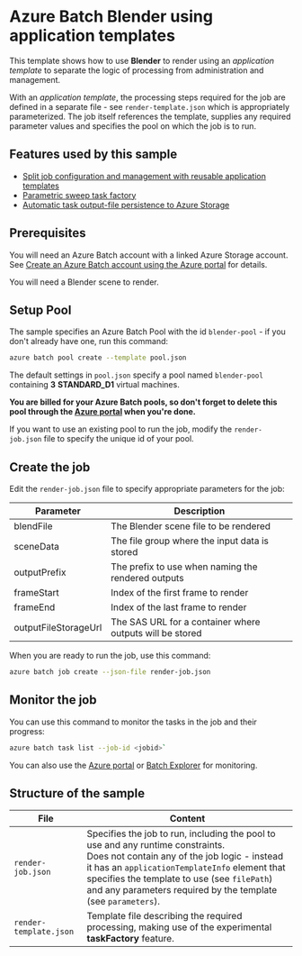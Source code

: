 # Azure Batch Blender using application templates

This template shows how to use **Blender** to render using an *application template* to separate the logic of processing from administration and management.

With an *application template*, the processing steps required for the job are defined in a separate file - see `render-template.json` which is appropriately parameterized. The job itself references the template, supplies any required parameter values and specifies the pool on which the job is to run.

## Features used by this sample

* [Split job configuration and management with reusable application templates](../../application-templates.md)
* [Parametric sweep task factory](../../taskFactories.md#parametric-sweep)
* [Automatic task output-file persistence to Azure Storage](../../outputFiles.md)

## Prerequisites

You will need an Azure Batch account with a linked Azure Storage account. See [Create an Azure Batch account using the Azure portal](https://docs.microsoft.com/azure/batch/batch-account-create-portal) for details.

You will need a Blender scene to render.

## Setup Pool

The sample specifies an Azure Batch Pool with the id `blender-pool` - if you don't already have one, run this command:

```bash
azure batch pool create --template pool.json
```
The default settings in `pool.json` specify a pool named `blender-pool` containing **3** **STANDARD_D1** virtual machines.

**You are billed for your Azure Batch pools, so don't forget to delete this pool through the [Azure portal](https://portal.azure.com) when you're done.** 

If you want to use an existing pool to run the job, modify the `render-job.json` file to specify the unique id of your pool.

## Create the job

Edit the `render-job.json` file to specify appropriate parameters for the job:

| Parameter            | Description                                              |
| -------------------- | -------------------------------------------------------- |
| blendFile            | The Blender scene file to be rendered                    |
| sceneData            | The file group where the input data is stored            |
| outputPrefix         | The prefix to use when naming the rendered outputs       |
| frameStart           | Index of the first frame to render                       |
| frameEnd             | Index of the last frame to render                        |
| outputFileStorageUrl | The SAS URL for a container where outputs will be stored |

When you are ready to run the job, use this command:

```bash
azure batch job create --json-file render-job.json
```

## Monitor the job

You can use this command to monitor the tasks in the job and their progress:
``` bash
azure batch task list --job-id <jobid>`
```
You can also use the [Azure portal](https://portal.azure.com) or [Batch Explorer](https://github.com/Azure/azure-batch-samples/tree/master/CSharp/BatchExplorer) for monitoring.

## Structure of the sample

| File                   | Content                                                                                                                                                                                                                                                                                                |
| ---------------------- | ------------------------------------------------------------------------------------------------------------------------------------------------------------------------------------------------------------------------------------------------------------------------------------------------------ |
| `render-job.json`      | Specifies the job to run, including the pool to use and any runtime constraints. <br/> Does not contain any of the job logic - instead it has an `applicationTemplateInfo` element that specifies the template to use (see `filePath`) and any parameters required by the template (see `parameters`). |
| `render-template.json` | Template file describing the required processing, making use of the experimental **taskFactory** feature.                                                                                                                                                                                              |


